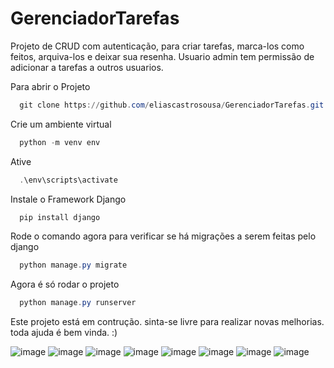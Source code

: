 # GerenciadorTarefas

Projeto de CRUD com autenticação, para criar tarefas, marca-los como feitos, arquiva-los e deixar sua resenha.
Usuario admin tem permissão de adicionar a tarefas a outros usuarios.

Para abrir o Projeto 
~~~powershell
  git clone https://github.com/eliascastrosousa/GerenciadorTarefas.git .
~~~
Crie um ambiente virtual 
~~~powershell
  python -m venv env
~~~
Ative
~~~powershell
  .\env\scripts\activate
~~~

Instale o Framework Django

~~~powershell
  pip install django
~~~
Rode o comando agora para verificar se há migrações a serem feitas pelo django

~~~powershell
  python manage.py migrate
~~~

Agora é só rodar o projeto

~~~powershell 
  python manage.py runserver
~~~

Este projeto está em contrução. sinta-se livre para realizar novas melhorias. toda ajuda é bem vinda. :)

![image](https://github.com/eliascastrosousa/GerenciadorTarefas/assets/73971067/913e6e84-41dc-49ed-a17d-a55bdddc9474)
![image](https://github.com/eliascastrosousa/GerenciadorTarefas/assets/73971067/b732ab81-a56b-48e8-9fc0-da0df7074ae1)
![image](https://github.com/eliascastrosousa/GerenciadorTarefas/assets/73971067/341c2e43-0cfc-4d3b-be8f-eeeb938acbb8)
![image](https://github.com/eliascastrosousa/GerenciadorTarefas/assets/73971067/38340427-8512-43a0-92bc-6201123eb3bc)
![image](https://github.com/eliascastrosousa/GerenciadorTarefas/assets/73971067/bd90a129-fb6f-4b58-a921-960c409ede64)
![image](https://github.com/eliascastrosousa/GerenciadorTarefas/assets/73971067/d6c7f9f0-0c97-4250-aa5a-830e4c2ae93c)
![image](https://github.com/eliascastrosousa/GerenciadorTarefas/assets/73971067/ffbdfa9b-502e-416c-b693-deb9c7ea0799)
![image](https://github.com/eliascastrosousa/GerenciadorTarefas/assets/73971067/4b29621e-11b8-4538-acee-940bdcbc4faf)




                                                                                                                                                                       
